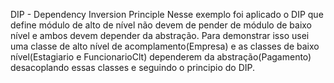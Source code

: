 DIP - Dependency Inversion Principle
Nesse exemplo foi aplicado o DIP que define módulo de alto de nível não devem de
pender de módulo de baixo nível e ambos devem depender da abstração.
Para demonstrar isso usei uma classe de alto nível de acomplamento(Empresa) e as
 classes de baixo nível(Estagiario e FuncionarioClt) dependerem da 
abstração(Pagamento) desacoplando essas classes e seguindo o principio do DIP.
